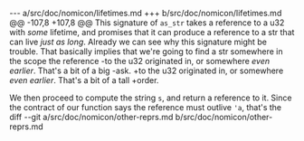 --- a/src/doc/nomicon/lifetimes.md
+++ b/src/doc/nomicon/lifetimes.md
@@ -107,8 +107,8 @@ This signature of `as_str` takes a reference to a u32 with *some* lifetime, and
 promises that it can produce a reference to a str that can live *just as long*.
 Already we can see why this signature might be trouble. That basically implies
 that we're going to find a str somewhere in the scope the reference
-to the u32 originated in, or somewhere *even earlier*. That's a bit of a big
-ask.
+to the u32 originated in, or somewhere *even earlier*. That's a bit of a tall
+order.
 
 We then proceed to compute the string `s`, and return a reference to it. Since
 the contract of our function says the reference must outlive `'a`, that's the
diff --git a/src/doc/nomicon/other-reprs.md b/src/doc/nomicon/other-reprs.md

